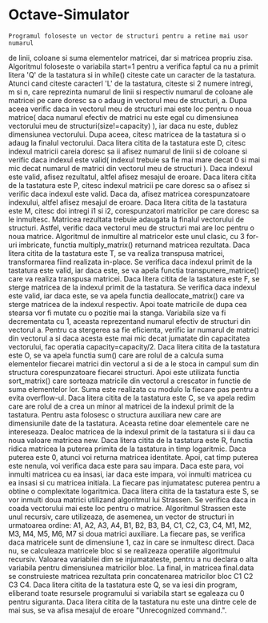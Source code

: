 # Octave-Simulator

    Programul foloseste un vector de structuri pentru a retine mai usor numarul
de linii, coloane si suma elementelor matricei, dar si matricea propriu zisa.
  Algoritmul foloseste o variabila start=1 pentru a verifica faptul ca nu a
primit litera 'Q' de la tastatura si in while() citeste cate un caracter 
de la tastatura. Atunci cand citeste caracterl 'L' de la tastatura, citeste si
2 numere intregi, m si n, care reprezinta numarul de linii si respectiv numarul
de coloane ale matricei pe care doresc sa o adaug in vectorul meu de structuri,
a. Dupa aceea verific daca in vectorul meu de structuri mai este loc pentru o 
noua matrice( daca numarul efectiv de matrici nu este egal cu dimensiunea 
vectorului meu de structuri(size!=capacity) ), iar daca nu este, dublez 
dimensiunea vectorului. Dupa aceea, citesc matricea de la tastatura
si o adaug la finalul vectorului. 
    Daca litera citita de la tastatura este D, citesc indexul matricii careia
doresc sa ii afisez numarul de linii si de coloane si verific daca indexul este
valid( indexul trebuie sa fie mai mare decat 0 si mai mic decat numarul de
matrici din vectorul meu de structuri ). Daca indexul este valid, afisez
rezultatul, altfel afisez mesajul de eroare.
    Daca litera citita de la tastatura este P, citesc indexul matricii pe care
doresc sa o afisez si verific daca indexul este valid. Daca da, afisez matricea
corespunzatoare indexului, altfel afisez mesajul de eroare.
    Daca litera citita de la tastatura este M, citesc doi intregi i1 si i2, 
corespunzatori matricilor pe care doresc sa le inmultesc. Matricea rezultata
trebuie adaugata la finalul vectorului de structuri. Astfel, verific daca
vectorul meu de structuri mai are loc pentru o noua matrice. Algoritmul de 
inmultire al matricelor este unul clasic, cu 3 for-uri imbricate, functia
multiply_matrix() returnand matricea rezultata.
    Daca litera citita de la tastatura este T, se va realiza transpusa 
matricei, transformarea fiind realizata in-place. Se verifica daca indexul
primit de la tastatura este valid, iar daca este, se va apela functia
transpunere_matrice() care va realiza transpusa matricei.
    Daca litera citita de la tastatura este F, se sterge matricea de la
indexul primit de la tastatura. Se verifica daca indexul este valid, iar daca
este, se va apela functia deallocate_matrix() care va sterge matricea de la
indexul respectiv. Apoi toate matricile de dupa cea stearsa vor fi mutate cu
o pozitie mai la stanga. Variabila size va fi decrementata cu 1, aceasta 
reprezentand numarul efectiv de structuri din vectorul a. Pentru ca stergerea
sa fie eficienta, verific iar numarul de matrici din vectorul a si daca acesta
este mai mic decat jumatate din capacitatea vectorului, fac operatia 
capacity=capacity/2.
    Daca litera citita de la tastatura este O, se va apela functia sum() care
are rolul de a calcula suma elementelor fiecarei matrici din vectorul a si de
a le stoca in campul sum din structura corespunzatoare fiecarei structuri. Apoi
este utilizata functia sort_matrix() care sorteaza matricile din vectorul a
crescator in functie de suma elementelor lor. Suma este realizata cu modulo
la fiecare pas pentru a evita overflow-ul.
    Daca litera citita de la tastatura este C, se va apela redim care are 
rolul de a crea un minor al matricei de la indexul primit de la tastatura.
Pentru asta folosesc o structura auxiliara new care are dimensiunile date
de la tastatura. Aceasta retine doar elementele care ne intereseaza. Dealoc
matricea de la indexul primit de la tastatura si ii dau ca noua valoare
matricea new.
    Daca litera citita de la tastatura este R, functia ridica matricea la
puterea primita de la tastatura in timp logaritmic. Daca puterea este 0, atunci
voi returna matricea identitate. Apoi, cat timp puterea este nenula, voi
verifica daca este para sau impara. Daca este para, voi inmulti matricea cu
ea insasi, iar daca este impara, voi inmulti matricea cu ea insasi si cu
matricea initiala. La fiecare pas injumatatesc puterea pentru a obtine
o complexitate logaritmica.
    Daca litera citita de la tastatura este S, se vor inmulti doua matrici 
utilizand algoritmul lui Strassen. Se verifica daca in coada vectorului mai
este loc pentru o matrice. Algoritmul Strassen este unul recursiv, care
utilizeaza, de asemenea, un vector de structuri in urmatoarea ordine:
A1, A2, A3, A4, B1, B2, B3, B4, C1, C2, C3, C4, M1, M2, M3, M4, M5, M6, M7 si
doua matrici auxiliare. La fiecare pas, se verifica daca matricele sunt de
dimensiune 1, caz in care se inmultesc direct. Daca nu, se calculeaza matricele
bloc si se realizeaza operatiile algoritmului recursiv. Valoarea variabilei dim
se injumatateste, pentru a nu declara o alta variabila pentru dimensiunea
matricilor bloc. La final, in matricea final.data se construieste matricea
rezultata prin concatenarea matricilor bloc C1 C2 C3 C4.
    Daca litera citita de la tastatura este Q, se va iesi din program, eliberand
toate resursele programului si variabila start se egaleaza cu 0 pentru siguranta.
    Daca litera citita de la tastatura nu este una dintre cele de mai sus,
se va afisa mesajul de eroare "Unrecognized command.".
